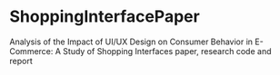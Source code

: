 # ShoppingInterfacePaper
Analysis of the Impact of UI/UX Design on Consumer Behavior in E-Commerce: A Study of Shopping Interfaces paper, research code and report
